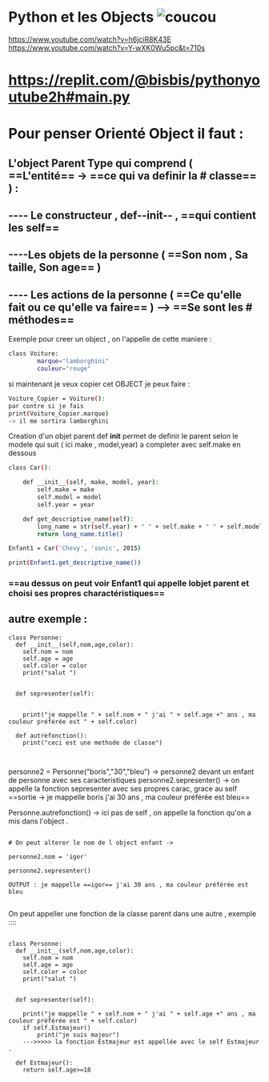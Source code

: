 # Python et les Objects ![coucou](https://www.avisto.com/wp-content/uploads/2017/10/developpeur-python.jpg)

https://www.youtube.com/watch?v=h6jciR8K43E
https://www.youtube.com/watch?v=Y-wXK0Wu5pc&t=710s

# https://replit.com/@bisbis/pythonyoutube2h#main.py

# Pour penser Orienté Object il faut :

## L'object Parent Type qui comprend ( ==L'entité== -> ==ce qui va definir la # classe== ) :

## ---- Le constructeur , def--init-- , ==qui contient les self==

## ----Les objets de la personne ( ==Son nom , Sa taille, Son age== )

## ---- Les actions de la personne ( ==Ce qu'elle fait ou ce qu'elle va faire== ) --> ==Se sont les # méthodes==

Exemple pour creer un object , on l'appelle de cette maniere :

```sh
class Voiture:
        marque="lamborghini"
        couleur="rouge"

```

si maintenant je veux copier cet OBJECT je peux faire :

```sh
Voiture_Copier = Voiture():
par contre si je fais
print(Voiture_Copier.marque)
-> il me sortira lamborghini

```

Creation d'un objet parent
def **init** permet de definir le parent selon le modele qui suit ( ici make , model,year)
a completer avec self.make en dessous

```sh
class Car():

    def __init__(self, make, model, year):
        self.make = make
        self.model = model
        self.year = year

    def get_descriptive_name(self):
        long_name = str(self.year) + " " + self.make + " " + self.model
        return long_name.title()

Enfant1 = Car('Chevy', 'sonic', 2015)

print(Enfant1.get_descriptive_name())
```

### ==au dessus on peut voir Enfant1 qui appelle lobjet parent et choisi ses propres charactéristiques==

## autre exemple :

```self
class Personne:
  def __init__(self,nom,age,color):
    self.nom = nom
    self.age = age
    self.color = color
    print("salut ")


  def sepresenter(self):


    print("je mappelle " + self.nom + " j'ai " + self.age +" ans , ma couleur préférée est " + self.color)

  def autrefonction():
    print("ceci est une methode de classe")



```

personne2 = Personne("boris","30","bleu") -> personne2 devant un enfant de personne avec ses caracteristiques
personne2.sepresenter() -> on appelle la fonction sepresenter avec ses propres carac, grace au self
==sortie -> je mappelle boris j'ai 30 ans , ma couleur préférée est bleu==

Personne.autrefonction() -> ici pas de self , on appelle la fonction qu'on a mis dans l'object .

```

# On peut alterer le nom de l object enfant ->

personne2.nom = 'igor'

personne2.sepresenter()

OUTPUT : je mappelle ==igor== j'ai 30 ans , ma couleur préférée est bleu


```

On peut appeller une fonction de la classe parent dans une autre , exemple ::::

```

class Personne:
  def __init__(self,nom,age,color):
    self.nom = nom
    self.age = age
    self.color = color
    print("salut ")


  def sepresenter(self):

    print("je mappelle " + self.nom + " j'ai " + self.age +" ans , ma couleur préférée est " + self.color)
    if self.Estmajeur()
        print("je suis majeur")
    --->>>>> la fonction Estmajeur est appellée avec le self Estmajeur .

  def Estmajeur():
    return self.age>=18


```
